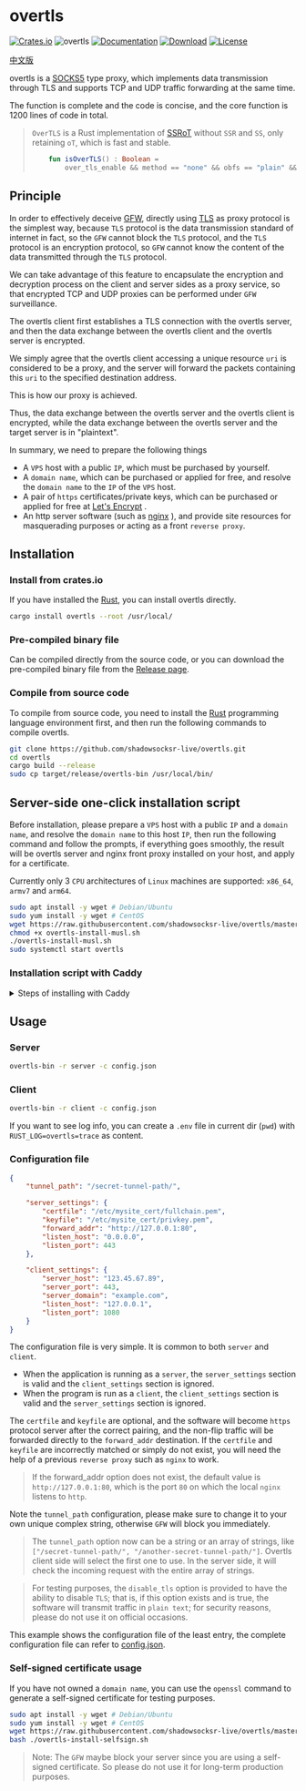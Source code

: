 # overtls

[![Crates.io](https://img.shields.io/crates/v/overtls.svg)](https://crates.io/crates/overtls)
![overtls](https://docs.rs/overtls/badge.svg)
[![Documentation](https://img.shields.io/badge/docs-release-brightgreen.svg?style=flat)](https://docs.rs/overtls)
[![Download](https://img.shields.io/crates/d/overtls.svg)](https://crates.io/crates/overtls)
[![License](https://img.shields.io/crates/l/overtls.svg?style=flat)](https://github.com/ShadowsocksR-Live/overtls/blob/master/LICENSE)


[中文版](readme-cn.md)

overtls is a [SOCKS5](https://en.wikipedia.org/wiki/SOCKS#SOCKS5) type proxy,
which implements data transmission through TLS and supports TCP and UDP traffic forwarding at the same time.

The function is complete and the code is concise, and the core function is 1200 lines of code in total.

> `OverTLS` is a Rust implementation of [SSRoT](https://github.com/ShadowsocksR-Live/shadowsocksr-native) without `SSR` and `SS`, only retaining `oT`, which is fast and stable.
> ```kotlin
>     fun isOverTLS() : Boolean =
>         over_tls_enable && method == "none" && obfs == "plain" && protocol == "origin"
> ```

## Principle

In order to effectively deceive [GFW](https://en.wikipedia.org/wiki/Great_Firewall),
directly using [TLS](https://en.wikipedia.org/wiki/Transport_Layer_Security) as proxy protocol is the simplest way,
because `TLS` protocol is the data transmission standard of internet in fact,
so the `GFW` cannot block the `TLS` protocol, and the `TLS` protocol is an encryption protocol,
so `GFW` cannot know the content of the data transmitted through the `TLS` protocol.

We can take advantage of this feature to encapsulate the encryption and decryption process on
the client and server sides as a proxy service, so that encrypted TCP and UDP proxies can
be performed under `GFW` surveillance.

The overtls client first establishes a TLS connection with the overtls server,
and then the data exchange between the overtls client and the overtls server is encrypted.

We simply agree that the overtls client accessing a unique resource `uri` is considered to be a proxy,
and the server will forward the packets containing this `uri` to the specified destination address.

This is how our proxy is achieved.

Thus, the data exchange between the overtls server and the overtls client is encrypted,
while the data exchange between the overtls server and the target server is in "plaintext".

In summary, we need to prepare the following things
- A `VPS` host with a public `IP`, which must be purchased by yourself.
- A `domain name`, which can be purchased or applied for free, and resolve the `domain name` to the `IP` of the `VPS` host.
- A pair of `https` certificates/private keys, which can be purchased or applied for free at [Let's Encrypt](https://letsencrypt.org/) .
- An http server software (such as [nginx](https://www.nginx.com/) ), and provide site resources for masquerading purposes or acting as a front `reverse proxy`.

## Installation

### Install from crates.io

If you have installed the [Rust](https://rustup.rs/), you can install overtls directly.
```bash
cargo install overtls --root /usr/local/
```

### Pre-compiled binary file

Can be compiled directly from the source code, or you can download the pre-compiled binary file
from the [Release page](https://github.com/shadowsocksr-live/overtls/releases).

### Compile from source code

To compile from source code, you need to install the [Rust](https://www.rust-lang.org/)
programming language environment first, and then run the following commands to compile overtls.

```bash
git clone https://github.com/shadowsocksr-live/overtls.git
cd overtls
cargo build --release
sudo cp target/release/overtls-bin /usr/local/bin/
```

## Server-side one-click installation script

Before installation, please prepare a `VPS` host with a public `IP` and a `domain name`,
and resolve the `domain name` to this host `IP`, then run the following command and follow the prompts,
if everything goes smoothly, the result will be overtls server and nginx front proxy installed on your host,
and apply for a certificate.

Currently only 3 `CPU` architectures of `Linux` machines are supported: `x86_64`, `armv7` and `arm64`.

```bash
sudo apt install -y wget # Debian/Ubuntu
sudo yum install -y wget # CentOS
wget https://raw.githubusercontent.com/shadowsocksr-live/overtls/master/install/overtls-install-musl.sh
chmod +x overtls-install-musl.sh
./overtls-install-musl.sh
sudo systemctl start overtls
```

### Installation script with Caddy
<details>
<summary>Steps of installing with Caddy</summary>

```bash
sudo apt install -y wget # Debian/Ubuntu
wget https://raw.githubusercontent.com/shadowsocksr-live/overtls/master/install/overtls-install-caddy.sh
bash ./overtls-install-caddy.sh
sudo systemctl start overtls
```

</details>

## Usage

### Server
```bash
overtls-bin -r server -c config.json
```

### Client
```bash
overtls-bin -r client -c config.json
```

If you want to see log info, you can create a `.env` file in current dir (`pwd`)
with `RUST_LOG=overtls=trace` as content.

### Configuration file
```json
{
    "tunnel_path": "/secret-tunnel-path/",

    "server_settings": {
        "certfile": "/etc/mysite_cert/fullchain.pem",
        "keyfile": "/etc/mysite_cert/privkey.pem",
        "forward_addr": "http://127.0.0.1:80",
        "listen_host": "0.0.0.0",
        "listen_port": 443
    },

    "client_settings": {
        "server_host": "123.45.67.89",
        "server_port": 443,
        "server_domain": "example.com",
        "listen_host": "127.0.0.1",
        "listen_port": 1080
    }
}
```

The configuration file is very simple. It is common to both `server` and `client`.
-    When the application is running as a `server`, the `server_settings` section is valid and the `client_settings` section is ignored.
-    When the program is run as a `client`, the `client_settings` section is valid and the `server_settings` section is ignored.

The `certfile` and `keyfile` are optional, and the software will become `https` protocol server after the correct pairing, and the non-flip traffic will be forwarded directly to the `forward_addr` destination. If the `certfile` and `keyfile` are incorrectly matched or simply do not exist, you will need the help of a previous `reverse proxy` such as `nginx` to work.

>    If the forward_addr option does not exist, the default value is `http://127.0.0.1:80`, which is the port `80` on which the local `nginx` listens to `http`.

Note the `tunnel_path` configuration, please make sure to change it to your own unique complex string, otherwise `GFW` will block you immediately.

> The `tunnel_path` option now can be a string or an array of strings, like `["/secret-tunnel-path/", "/another-secret-tunnel-path/"]`.
> Overtls client side will select the first one to use.
> In the server side, it will check the incoming request with the entire array of strings. 

>    For testing purposes, the `disable_tls` option is provided to have the ability to disable `TLS`; that is, if this option exists and is true, the software will transmit traffic in `plain text`; for security reasons, please do not use it on official occasions.

This example shows the configuration file of the least entry, the complete configuration file can refer to [config.json](config.json).

### Self-signed certificate usage

If you have not owned a `domain name`, you can use the `openssl` command to generate a self-signed certificate
for testing purposes.

```bash
sudo apt install -y wget # Debian/Ubuntu
sudo yum install -y wget # CentOS
wget https://raw.githubusercontent.com/shadowsocksr-live/overtls/master/install/overtls-install-selfsign.sh
bash ./overtls-install-selfsign.sh
```
> Note: The `GFW` maybe block your server since you are using a self-signed certificate.
>       So please do not use it for long-term production purposes.
